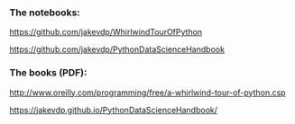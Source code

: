 ### The notebooks:  

https://github.com/jakevdp/WhirlwindTourOfPython

https://github.com/jakevdp/PythonDataScienceHandbook

### The books (PDF):

http://www.oreilly.com/programming/free/a-whirlwind-tour-of-python.csp

https://jakevdp.github.io/PythonDataScienceHandbook/

